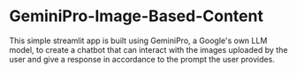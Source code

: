# GeminiPro-Image-Based-Content
This simple streamlit app is built using GeminiPro, a Google's own LLM model, to create a chatbot that can interact with the images uploaded by the user and give a response in accordance to the prompt the user provides.
